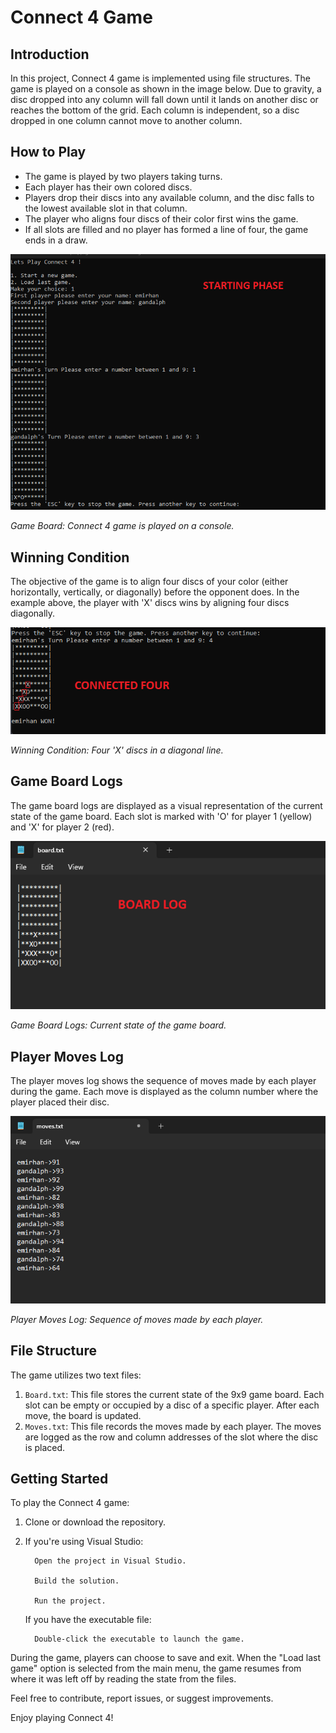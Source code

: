 # Connect 4 Game

## Introduction
In this project, Connect 4 game is implemented using file structures. The game is played on a console as shown in the image below. Due to gravity, a disc dropped into any column will fall down until it lands on another disc or reaches the bottom of the grid. Each column is independent, so a disc dropped in one column cannot move to another column.



## How to Play
- The game is played by two players taking turns.
- Each player has their own colored discs.
- Players drop their discs into any available column, and the disc falls to the lowest available slot in that column.
- The player who aligns four discs of their color first wins the game.
- If all slots are filled and no player has formed a line of four, the game ends in a draw.

![Game Board](Connect4/Connect4/images/play.png)

*Game Board: Connect 4 game is played on a console.*

## Winning Condition

The objective of the game is to align four discs of your color (either horizontally, vertically, or diagonally) before the opponent does. In the example above, the player with 'X' discs wins by aligning four discs diagonally.

![Winning Condition](Connect4/Connect4/images/won.png)

*Winning Condition: Four 'X' discs in a diagonal line.*

## Game Board Logs
The game board logs are displayed as a visual representation of the current state of the game board. Each slot is marked with 'O' for player 1 (yellow) and 'X' for player 2 (red).

![Game Board Logs](Connect4/Connect4/images/board.png)

*Game Board Logs: Current state of the game board.*

## Player Moves Log
The player moves log shows the sequence of moves made by each player during the game. Each move is displayed as the column number where the player placed their disc.

![Player Moves Log](Connect4/Connect4/images/playermoves.png)

*Player Moves Log: Sequence of moves made by each player.*

## File Structure
The game utilizes two text files:
1. `Board.txt`: This file stores the current state of the 9x9 game board. Each slot can be empty or occupied by a disc of a specific player. After each move, the board is updated.
2. `Moves.txt`: This file records the moves made by each player. The moves are logged as the row and column addresses of the slot where the disc is placed.

## Getting Started
To play the Connect 4 game:
1. Clone or download the repository.
2. If you're using Visual Studio:

         Open the project in Visual Studio.

         Build the solution.

         Run the project.

   If you have the executable file:

         Double-click the executable to launch the game.
    

During the game, players can choose to save and exit. When the "Load last game" option is selected from the main menu, the game resumes from where it was left off by reading the state from the files.

Feel free to contribute, report issues, or suggest improvements.

Enjoy playing Connect 4!
